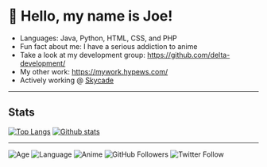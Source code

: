 # 👋 Hello, my name is Joe!

* Languages: Java, Python, HTML, CSS, and PHP
* Fun fact about me: I have a serious addiction to anime
* Take a look at my development group: https://github.com/delta-development/
* My other work: https://mywork.hypews.com/
* Actively working @ [Skycade](https://skycade.net/discord)

***
## Stats
[![Top Langs](https://github-readme-stats.vercel.app/api/top-langs/?username=hypewsthedev&count_private=true&layout=compact)](https://github.com/anuraghazra/github-readme-stats)
[![Github stats](https://github-readme-stats.vercel.app/api?username=hypewsthedev&count_private=true)](https://github.com/anuraghazra/github-readme-stats)


***
![Age](https://img.shields.io/badge/Age-16-success?style=for-the-badge) ![Language](https://img.shields.io/badge/Language-Java-orange?style=for-the-badge) ![Anime](https://img.shields.io/badge/Crippling%20Anime%20Addiction%3F-Yes-critical?style=for-the-badge) ![GitHub Followers](https://img.shields.io/github/followers/hypewsthedev?style=for-the-badge) ![Twitter Follow](https://img.shields.io/twitter/follow/joehosten_?style=for-the-badge)
